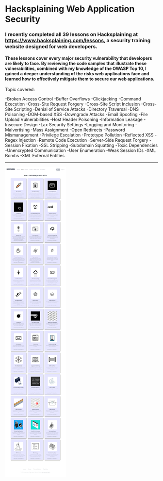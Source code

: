 # Hacksplaining Web Application Security

### I recently completed all 39 lessons on Hacksplaining at https://www.hacksplaining.com/lessons, a security training website designed for web developers. 

#### These lessons cover every major security vulnerability that developers are likely to face. By reviewing the code samples that illustrate these vulnerabilities, combined with my knowledge of the OWASP Top 10, I gained a deeper understanding of the risks web applications face and learned how to effectively mitigate them to secure our web applications.

Topic covered:

-Broken Access Control
-Buffer Overflows
-Clickjacking
-Command Execution
-Cross-Site Request Forgery
-Cross-Site Script Inclusion
-Cross-Site Scripting
-Denial of Service Attacks
-Directory Traversal
-DNS Poisoning
-DOM-based XSS
-Downgrade Attacks
-Email Spoofing
-File Upload Vulnerabilities
-Host Header Poisoning
-Information Leakage
-Insecure Design
-Lax Security Settings
-Logging and Monitoring
-Malvertising
-Mass Assignment
-Open Redirects
-Password Mismanagement
-Privilege Escalation
-Prototype Pollution
-Reflected XSS
-Regex Injection
-Remote Code Execution
-Server-Side Request Forgery
-Session Fixation
-SSL Stripping
-Subdomain Squatting
-Toxic Dependencies
-Unencrypted Communication
-User Enumeration
-Weak Session IDs
-XML Bombs
-XML External Entities

---

![Hacksplaining Web Application Security](./hacksplaining.png)
